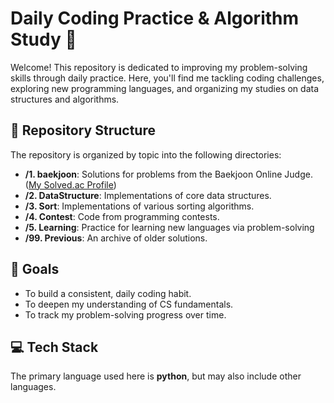 # Daily Coding Practice & Algorithm Study 🚀

Welcome! This repository is dedicated to improving my problem-solving skills through daily practice. Here, you'll find me tackling coding challenges, exploring new programming languages, and organizing my studies on data structures and algorithms.
## 📂 Repository Structure

The repository is organized by topic into the following directories:

-   **/1. baekjoon**: Solutions for problems from the Baekjoon Online Judge. ([My Solved.ac Profile](https://solved.ac/profile/seunghwa0321))
-   **/2. DataStructure**: Implementations of core data structures.
-   **/3. Sort**: Implementations of various sorting algorithms.
-   **/4. Contest**: Code from programming contests.
-   **/5. Learning**: Practice for learning new languages via problem-solving
-   **/99. Previous**: An archive of older solutions.

## 🎯 Goals

-   To build a consistent, daily coding habit.
-   To deepen my understanding of CS fundamentals.
-   To track my problem-solving progress over time.

## 💻 Tech Stack

The primary language used here is **python**, but may also include other languages.
